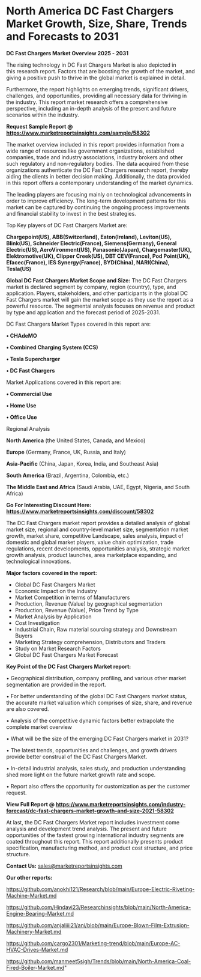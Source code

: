 # North America DC Fast Chargers Market Growth, Size, Share, Trends and Forecasts to 2031

<Strong> DC Fast Chargers Market Overview 2025 - 2031</strong>

The rising technology in DC Fast Chargers Market is also depicted in this research report. Factors that are boosting the growth of the market, and giving a positive push to thrive in the global market is explained in detail.

Furthermore, the report highlights on emerging trends, significant drivers, challenges, and opportunities, providing all necessary data for thriving in the industry. This report market research offers a comprehensive perspective, including an in-depth analysis of the present and future scenarios within the industry.

<strong>Request Sample Report @ <a href=https://www.marketreportsinsights.com/sample/58302>https://www.marketreportsinsights.com/sample/58302</a></strong>

The market overview included in this report provides information from a wide range of resources like government organizations, established companies, trade and industry associations, industry brokers and other such regulatory and non-regulatory bodies. The data acquired from these organizations authenticate the DC Fast Chargers research report, thereby aiding the clients in better decision making. Additionally, the data provided in this report offers a contemporary understanding of the market dynamics.

The leading players are focusing mainly on technological advancements in order to improve efficiency. The long-term development patterns for this market can be captured by continuing the ongoing process improvements and financial stability to invest in the best strategies.

Top Key players of DC Fast Chargers Market are:

<strong>Chargepoint(US), ABB(Switzerland), Eaton(Ireland), Leviton(US), Blink(US), Schneider Electric(France), Siemens(Germany), General Electric(US), AeroVironment(US), Panasonic(Japan), Chargemaster(UK), Elektromotive(UK), Clipper Creek(US), DBT CEV(France), Pod Point(UK), Efacec(France), IES Synergy(France), BYD(China), NARI(China), Tesla(US)</strong>

<strong><b>Global DC Fast Chargers Market Scope and Size:</b></strong>
The DC Fast Chargers market is declared segment by company, region (country), type, and application. Players, stakeholders, and other participants in the global DC Fast Chargers market will gain the market scope as they use the report as a powerful resource. The segmental analysis focuses on revenue and product by type and application and the forecast period of 2025-2031.

DC Fast Chargers Market Types covered in this report are:

<strong>• CHAdeMO

• Combined Charging System (CCS)

• Tesla Supercharger

• DC Fast Chargers</strong>

Market Applications covered in this report are:

<strong>• Commercial Use

• Home Use

• Office Use</strong> 

Regional Analysis

<strong>North America</strong> (the United States, Canada, and Mexico)

<strong>Europe</strong> (Germany, France, UK, Russia, and Italy)

<strong>Asia-Pacific</strong> (China, Japan, Korea, India, and Southeast Asia)

<strong>South America</strong> (Brazil, Argentina, Colombia, etc.)

<strong>The Middle East and Africa</strong> (Saudi Arabia, UAE, Egypt, Nigeria, and South Africa)

<strong>Go For Interesting Discount Here: <a href=https://www.marketreportsinsights.com/discount/58302>https://www.marketreportsinsights.com/discount/58302</a></strong>

The DC Fast Chargers market report provides a detailed analysis of global market size, regional and country-level market size, segmentation market growth, market share, competitive Landscape, sales analysis, impact of domestic and global market players, value chain optimization, trade regulations, recent developments, opportunities analysis, strategic market growth analysis, product launches, area marketplace expanding, and technological innovations.

<strong><b>Major factors covered in the report:</b></strong>
<ul>
  <li>Global DC Fast Chargers Market </li>
  <li>Economic Impact on the Industry</li>
  <li>Market Competition in terms of Manufacturers</li>
  <li>Production, Revenue (Value) by geographical segmentation</li>
  <li>Production, Revenue (Value), Price Trend by Type</li>
  <li>Market Analysis by Application</li>
  <li>Cost Investigation</li>
  <li>Industrial Chain, Raw material sourcing strategy and Downstream Buyers</li>
  <li>Marketing Strategy comprehension, Distributors and Traders</li>
  <li>Study on Market Research Factors</li>
  <li>Global DC Fast Chargers Market Forecast</li>
</ul>

<strong><b>Key Point of the DC Fast Chargers Market report:</b></strong>

• Geographical distribution, company profiling, and various other market segmentation are provided in the report.

• For better understanding of the global DC Fast Chargers market status, the accurate market valuation which comprises of size, share, and revenue are also covered.

• Analysis of the competitive dynamic factors better extrapolate the complete market overview

• What will be the size of the emerging DC Fast Chargers market in 2031?

• The latest trends, opportunities and challenges, and growth drivers provide better construal of the DC Fast Chargers Market.

• In-detail industrial analysis, sales study, and production understanding shed more light on the future market growth rate and scope.

• Report also offers the opportunity for customization as per the customer request.

<strong><b>View Full Report @ <a href=https://www.marketreportsinsights.com/industry-forecast/dc-fast-chargers-market-growth-and-size-2021-58302>https://www.marketreportsinsights.com/industry-forecast/dc-fast-chargers-market-growth-and-size-2021-58302</a></b></strong>


At last, the DC Fast Chargers Market report includes investment come analysis and development trend analysis. The present and future opportunities of the fastest growing international industry segments are coated throughout this report. This report additionally presents product specification, manufacturing method, and product cost structure, and price structure.

<strong>Contact Us:</strong>
sales@marketreportsinsights.com

<strong>Our other reports:</strong>

<a href=https://github.com/anokhi121/Research/blob/main/Europe-Electric-Riveting-Machine-Market.md>https://github.com/anokhi121/Research/blob/main/Europe-Electric-Riveting-Machine-Market.md</a>

<a href=https://github.com/Hindavi23/Researchinsights/blob/main/North-America-Engine-Bearing-Market.md>https://github.com/Hindavi23/Researchinsights/blob/main/North-America-Engine-Bearing-Market.md</a>

<a href=https://github.com/anjaliiii21/ani/blob/main/Europe-Blown-Film-Extrusion-Machinery-Market.md>https://github.com/anjaliiii21/ani/blob/main/Europe-Blown-Film-Extrusion-Machinery-Market.md</a>

<a href=https://github.com/cargo2301/Marketing-trend/blob/main/Europe-AC-HVAC-Drives-Market.md>https://github.com/cargo2301/Marketing-trend/blob/main/Europe-AC-HVAC-Drives-Market.md</a>

<a href=https://github.com/manmeet5sigh/Trends/blob/main/North-America-Coal-Fired-Boiler-Market.md>https://github.com/manmeet5sigh/Trends/blob/main/North-America-Coal-Fired-Boiler-Market.md</a>"
